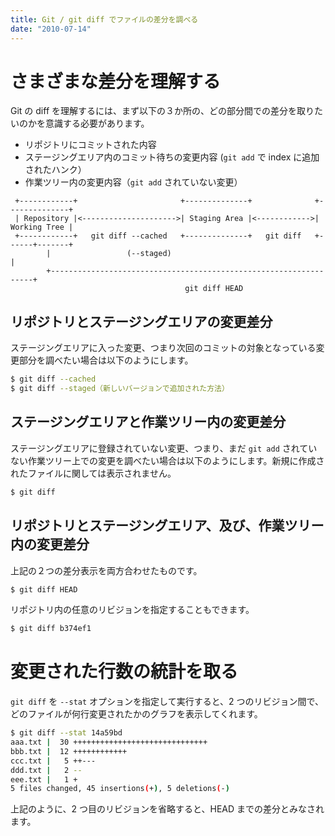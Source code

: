 ```yaml
---
title: Git / git diff でファイルの差分を調べる
date: "2010-07-14"
---
```


さまざまな差分を理解する
====

Git の diff を理解するには、まず以下の３か所の、どの部分間での差分を取りたいのかを意識する必要があります。

- リポジトリにコミットされた内容
- ステージングエリア内のコミット待ちの変更内容 (`git add` で index に追加されたハンク）
- 作業ツリー内の変更内容（`git add` されていない変更）

```
 +------------+                       +--------------+              +--------------+
 | Repository |<--------------------->| Staging Area |<------------>| Working Tree |
 +------------+   git diff --cached   +--------------+   git diff   +------+-------+
        |                 (--staged)                                       |
        +------------------------------------------------------------------+
                                       git diff HEAD
```

リポジトリとステージングエリアの変更差分
----

ステージングエリアに入った変更、つまり次回のコミットの対象となっている変更部分を調べたい場合は以下のようにします。

```bash
$ git diff --cached
$ git diff --staged（新しいバージョンで追加された方法）
```


ステージングエリアと作業ツリー内の変更差分
----

ステージングエリアに登録されていない変更、つまり、まだ `git add` されていない作業ツリー上での変更を調べたい場合は以下のようにします。新規に作成されたファイルに関しては表示されません。

```bash
$ git diff
```


リポジトリとステージングエリア、及び、作業ツリー内の変更差分
----

上記の２つの差分表示を両方合わせたものです。

```bash
$ git diff HEAD
```

リポジトリ内の任意のリビジョンを指定することもできます。

```bash
$ git diff b374ef1
```


変更された行数の統計を取る
====

`git diff` を `--stat` オプションを指定して実行すると、2 つのリビジョン間で、どのファイルが何行変更されたかのグラフを表示してくれます。

```bash
$ git diff --stat 14a59bd
aaa.txt |  30 ++++++++++++++++++++++++++++++
bbb.txt |  12 ++++++++++++
ccc.txt |   5 ++---
ddd.txt |   2 --
eee.txt |   1 +
5 files changed, 45 insertions(+), 5 deletions(-)
```

上記のように、2 つ目のリビジョンを省略すると、HEAD までの差分とみなされます。


